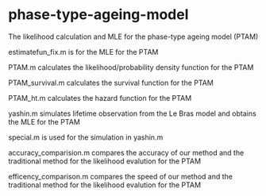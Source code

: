 # phase-type-ageing-model
The likelihood calculation and MLE for the phase-type ageing model  (PTAM)

estimatefun_fix.m is for the MLE for the PTAM

PTAM.m calculates the likelihood/probability density function for the PTAM

PTAM_survival.m calculates the survival function for the PTAM

PTAM_ht.m calculates the hazard function for the PTAM

yashin.m simulates lifetime observation from the Le Bras model and obtains the MLE for the PTAM

special.m is used for the simulation in yashin.m

accuracy_comparision.m compares the accuracy of our method and the traditional method for the likelihood evalution for the PTAM

efficency_comparison.m compares the speed of our method and the traditional method for the likelihood evalution for the PTAM

